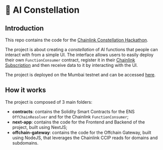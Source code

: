 # 🌃 AI Constellation

## Introduction

This repo contains the code for the [Chainlink Constellation Hackathon](https://constellation-hackathon.devpost.com/).

The project is about creating a _constellation_ of AI functions that people can interact with from a simple UI. The interface allows users to easily deploy their own `FunctionConsumer` contract, register it in their [Chainlink Subscription](https://functions.chain.link/mumbai) and then receive data to it by interacting with the UI.

The project is deployed on the Mumbai testnet and can be accessed [here](https://ai-constellation.vercel.app).

## How it works

The project is composed of 3 main folders:

- **contracts**: contains the Solidity Smart Contracts for the ENS `OffChainResolver` and for the Chainlink `FunctionConsumer`;
- **next-app**: contains the code for the Frontend and Backend of the project, built using NextJS;
- **offchain-gateway**: contains the code for the Offchain Gateway, built using NodeJS, that leverages the Chainlink CCIP reads for domains and subdomains.
